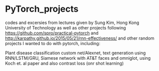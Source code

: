 # PyTorch_projects

codes and excersies from lectures given by Sung Kim, Hong Kong University of Technology
as well as other projects following https://github.com/spro/practical-pytorch and http://karpathy.github.io/2015/05/21/rnn-effectiveness/
and other random projects I wanted to do with pytorch, including:

Plant disease classification custom net/Alexnet, text generation using RNN/LSTM/GRU, Siamese network with AT&T faces and omniglot, using Koch et. al paper and also contrast loss (onr shot learning)
